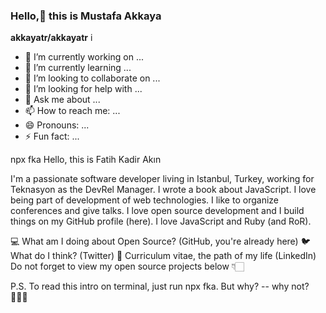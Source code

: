 ### Hello,👋 this is Mustafa Akkaya

**akkayatr/akkayatr** i

- 🔭 I’m currently working on ...
- 🌱 I’m currently learning ...
- 👯 I’m looking to collaborate on ...
- 🤔 I’m looking for help with ...
- 💬 Ask me about ...
- 📫 How to reach me: ...
- 😄 Pronouns: ...
- ⚡ Fun fact: ...

npx fka
Hello, this is Fatih Kadir Akın

I'm a passionate software developer living in Istanbul, Turkey, working for Teknasyon as the DevRel Manager. I wrote a book about JavaScript. I love being part of development of web technologies. I like to organize conferences and give talks. I love open source development and I build things on my GitHub profile (here). I love JavaScript and Ruby (and RoR).

💻 What am I doing about Open Source? (GitHub, you're already here)
🐦 What do I think? (Twitter)
🏹 Curriculum vitae, the path of my life (LinkedIn)
Do not forget to view my open source projects below 👇🏻

P.S. To read this intro on terminal, just run npx fka. But why? -- why not? 🤷🏻‍♂️